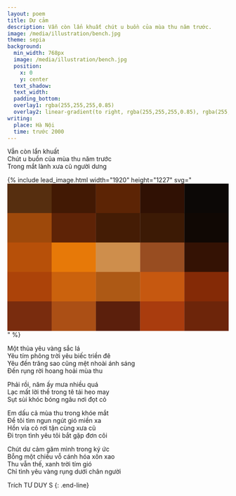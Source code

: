 ```yaml
---
layout: poem
title: Dư cảm
description: Vẫn còn lẩn khuất chút u buồn của mùa thu năm trước.
image: /media/illustration/bench.jpg
theme: sepia
background:
  min_width: 768px
  image: /media/illustration/bench.jpg
  position:
    x: 0
    y: center
  text_shadow: 
  text_width: 
  padding_bottom: 
  overlay1: rgba(255,255,255,0.85)
  overlay2: linear-gradient(to right, rgba(255,255,255,0.85), rgba(255,255,255,0.95) 7%, rgba(255,255,255,0.7) 40%,rgba(255,255,255,0) 75%)
writing:
  place: Hà Nội
  time: trước 2000
---
```


Vẫn còn lẩn khuất  
Chút u buồn của mùa thu năm trước  
Trong mắt lành xưa cũ người dưng

<!--more-->

{% include lead_image.html width="1920" height="1227" svg="<svg xmlns='http://www.w3.org/2000/svg' viewBox='0 0 1920 1275'><rect x='0' y='0' width='385' height='256' fill='#562e0f'></rect><rect x='384' y='0' width='385' height='256' fill='#421904'></rect><rect x='768' y='0' width='385' height='256' fill='#5c2405'></rect><rect x='1152' y='0' width='385' height='256' fill='#301104'></rect><rect x='1536' y='0' width='385' height='256' fill='#0c0806'></rect><rect x='0' y='255' width='385' height='256' fill='#9e490b'></rect><rect x='384' y='255' width='385' height='256' fill='#5e2306'></rect><rect x='768' y='255' width='385' height='256' fill='#441c05'></rect><rect x='1152' y='255' width='385' height='256' fill='#3c1a05'></rect><rect x='1536' y='255' width='385' height='256' fill='#100804'></rect><rect x='0' y='510' width='385' height='256' fill='#b75009'></rect><rect x='384' y='510' width='385' height='256' fill='#e77908'></rect><rect x='768' y='510' width='385' height='256' fill='#ce8e4c'></rect><rect x='1152' y='510' width='385' height='256' fill='#984d21'></rect><rect x='1536' y='510' width='385' height='256' fill='#341204'></rect><rect x='0' y='765' width='385' height='256' fill='#ac4309'></rect><rect x='384' y='765' width='385' height='256' fill='#cb620d'></rect><rect x='768' y='765' width='385' height='256' fill='#ad5915'></rect><rect x='1152' y='765' width='385' height='256' fill='#c65810'></rect><rect x='1536' y='765' width='385' height='256' fill='#842a06'></rect><rect x='0' y='1020' width='385' height='256' fill='#792c0e'></rect><rect x='384' y='1020' width='385' height='256' fill='#ab4f15'></rect><rect x='768' y='1020' width='385' height='256' fill='#5b1f0c'></rect><rect x='1152' y='1020' width='385' height='256' fill='#a93c0e'></rect><rect x='1536' y='1020' width='385' height='256' fill='#6d250a'></rect></svg>" %}

Một thủa yêu vàng sắc lá  
Yêu tím phông trời yêu biếc triền đê  
Yêu đến trăng sao cũng mệt nhoài ánh sáng  
Đến rụng rời hoang hoải mùa thu

Phải rồi, năm ấy mưa nhiều quá  
Lạc mất lời thề trong tê tái heo may  
Sụt sùi khóc bóng ngâu nơi đọt cỏ

Em dấu cả mùa thu trong khóe mắt  
Để tôi tìm ngun ngút gió miền xa  
Hồn vía cỏ rơi tận cùng xưa cũ  
Đi trọn tình yêu tôi bắt gặp đơn côi

Chút dư cảm găm mình trong ký ức  
Bỗng một chiều vỗ cánh hóa xôn xao  
Thu vẫn thế, xanh trời tím gió  
Chỉ tình yêu vàng rụng dưới chân người

Trích TƯ DUY S
{: .end-line}
